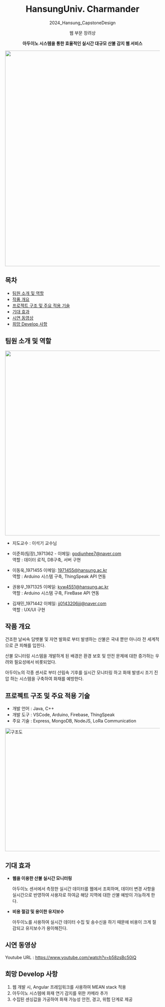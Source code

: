 <div align="center">

# HansungUniv. Charmander
2024_Hansung_CapstoneDesign

 웹 부문 장려상<br>

 **아두이노 시스템을 통한 효율적인 실시간 대규모 산불 감지 웹 서비스**


<img src="https://github.com/ImPotatooo/HS_Charmander/assets/145684303/827abfe9-a9f1-4c93-bd03-1a320f69d18a" width="550" height="700"/>


</div>

## 목차

 - [팀원 소개 및 역할](#팀원-소개-및-역할)
 - [작품 개요](#작품-개요)
 - [프로젝트 구조 및 주요 적용 기술](#프로젝트-구조-및-주요-적용-기술)
 - [기대 효과](#기대-효과)
 - [시연 동영상](#시연-동영상)
 - [희망 Develop 사항](#희망-Develop-사항)

## 팀원 소개 및 역할

<img src="https://github.com/ImPotatooo/HS_Charmander/assets/145684303/f0b36e17-b475-4e5c-84d6-46160fd40e67" width="800" height="600"/>

* 지도교수 : 이석기 교수님

* 이준희(팀장)_1971362 - 이메일: godjunhee7@naver.com 
<br> 역할 : 데이터 로직, DB구축, 서버 구현

* 이동욱_1971455 이메일: 1971455@hansung.ac.kr
<br> 역할 : Arduino 시스템 구축, ThingSpeak API 연동 

* 권용우_1971325 이메일: kyw4551@hansung.ac.kr
<br> 역할 : Arduino 시스템 구축, FireBase API 연동 

* 김재민_1971442 이메일: jj0143206jjj@naver.com
<br> 역할 : UX/UI 구현


## 작품 개요

건조한 날씨속 담뱃불 및 자연 발화로 부터 발생하는 산불은 국내 뿐만 아니라 전 세계적으로 큰 피해를 입힌다. <br>

산불 모니터링 시스템을 개발하게 된 배경은 환경 보호 및 안전 문제에 대한 증가하는 우려와 필요성에서 비롯되었다.  <br>

아두이노의 각종 센서로 부터 산림속 기후를 실시간 모니터링 하고 화재 발생시 조기 진압 하는 시스템을 구축하여 화재를 예방한다. <br>

## 프로젝트 구조 및 주요 적용 기술

* 개발 언어 : Java, C++
* 개발 도구 : VSCode, Arduino, Firebase, ThingSpeak
* 주요 기술 : Express, MongoDB, NodeJS, LoRa Communication


<img width="700" height="400" alt="구조도" src="https://github.com/ImPotatooo/HS_Charmander/assets/145684303/73202da8-b819-488e-a185-70d40a37d6f5">

## 기대 효과


- **웹을 이용한 산불 실시간 모니터링**
 
  아두이노 센서에서 측정한 실시간 데이터를 웹에서 조회하며, 데이터 변경 사항을 실시간으로 반영하여 사용자로 하여금 해당 지역에 대한 산불 예방이 가능하게 한다.

- **비용 절감 및 용이한 유지보수**
  
  아두이노를 사용하여 실시간 데이터 수집 및 송수신을 하기 때문에 비용이 크게 절감되고 유지보수가 용이해진다.  

## 시연 동영상

Youtube URL : https://www.youtube.com/watch?v=b58zsBc50iQ

## 희망 Develop 사항

1. 웹 개발 시, Angular 프레임워크를 사용하여 MEAN stack 적용
2. 아두이노 시스템에 화재 연기 감지를 위한 카메라 추가
3. 수집된 센싱값을 가공하여 화재 가능성 안전, 경고, 위험 단계로 제공
